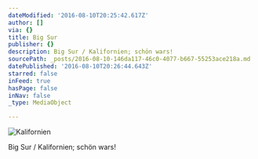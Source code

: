 ```yaml
---
dateModified: '2016-08-10T20:25:42.617Z'
author: []
via: {}
title: Big Sur
publisher: {}
description: Big Sur / Kalifornien; schön wars!
sourcePath: _posts/2016-08-10-146da117-46c0-4077-b667-55253ace218a.md
datePublished: '2016-08-10T20:26:44.643Z'
starred: false
inFeed: true
hasPage: false
inNav: false
_type: MediaObject

---
```

![Kalifornien](https://the-grid-user-content.s3-us-west-2.amazonaws.com/b85d927b-247c-487e-b205-ebcbf7975cc0.jpg)

Big Sur / Kalifornien; schön wars!